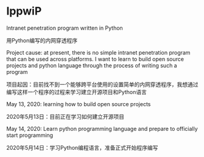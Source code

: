 # IppwiP

Intranet penetration program written in Python

用Python编写的内网穿透程序

Project cause: at present, there is no simple intranet penetration program that can be used across platforms. I want to learn to build open source projects and python language through the process of writing such a program

项目起因：目前找不到一个能够跨平台使用的设置简单的内网穿透程序，我想通过编写这样一个程序的过程来学习建立开源项目和Python语言

May 13, 2020: learning how to build open source projects

2020年5月13日：目前正在学习如何建立开源项目

May 14, 2020: Learn python programming language and prepare to officially start programming

2020年5月14日：学习Python编程语言，准备正式开始程序编写

